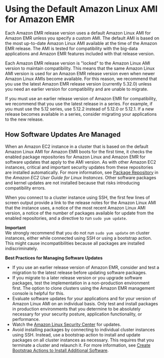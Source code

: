 # Using the Default Amazon Linux AMI for Amazon EMR<a name="emr-default-ami"></a>

Each Amazon EMR release version uses a default Amazon Linux AMI for Amazon EMR unless you specify a custom AMI\. The default AMI is based on the most up\-to\-date Amazon Linux AMI available at the time of the Amazon EMR release\. The AMI is tested for compatibility with the big\-data applications and Amazon EMR features included with that release version\.

Each Amazon EMR release version is "locked" to the Amazon Linux AMI version to maintain compatibility\. This means that the same Amazon Linux AMI version is used for an Amazon EMR release version even when newer Amazon Linux AMIs become available\. For this reason, we recommend that you use the latest Amazon EMR release version \(currently 5\.32\.0\) unless you need an earlier version for compatibility and are unable to migrate\.

If you must use an earlier release version of Amazon EMR for compatibility, we recommend that you use the latest release in a series\. For example, if you must use the 5\.12 series, use 5\.12\.2 instead of 5\.12\.0 or 5\.12\.1\. If a new release becomes available in a series, consider migrating your applications to the new release\.

## How Software Updates Are Managed<a name="emr-default-ami-managing"></a>

When an Amazon EC2 instance in a cluster that is based on the default Amazon Linux AMI for Amazon EMR boots for the first time, it checks the enabled package repositories for Amazon Linux and Amazon EMR for software updates that apply to the AMI version\. As with other Amazon EC2 instances, critical and important security updates from these repositories are installed automatically\. For more information, see [Package Repository](https://docs.aws.amazon.com/AWSEC2/latest/UserGuide/amazon-linux-ami-basics.html#package-repository) in the *Amazon EC2 User Guide for Linux Instances*\. Other software packages and kernel updates are not installed because that risks introducing compatibility errors\.

When you connect to a cluster instance using SSH, the first few lines of screen output provide a link to the release notes for the Amazon Linux AMI that the instance uses, a notice of the most recent Amazon Linux AMI version, a notice of the number of packages available for update from the enabled repositories, and a directive to run `sudo yum update`\.

**Important**  
We strongly recommend that you do not run `sudo yum update` on cluster instances, either while connected using SSH or using a bootstrap action\. This might cause incompatibilities because all packages are installed indiscriminately\.

**Best Practices for Managing Software Updates**
+ If you use an earlier release version of Amazon EMR, consider and test a migration to the latest release before updating software packages\.
+ If you migrate to a later release version or you upgrade software packages, test the implementation in a non\-production environment first\. The option to clone clusters using the Amazon EMR management console is helpful for this\.
+ Evaluate software updates for your applications and for your version of Amazon Linux AMI on an individual basis\. Only test and install packages in production environments that you determine to be absolutely necessary for your security posture, application functionality, or performance\.
+ Watch the [Amazon Linux Security Center](https://alas.aws.amazon.com/) for updates\.
+ Avoid installing packages by connecting to individual cluster instances using SSH\. Instead, use a bootstrap action to install and update packages on all cluster instances as necessary\. This requires that you terminate a cluster and relaunch it\. For more information, see [Create Bootstrap Actions to Install Additional Software](emr-plan-bootstrap.md)\.